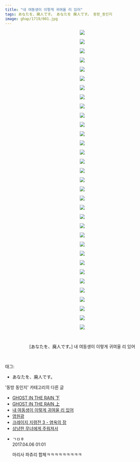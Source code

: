 ```yaml
---
title: "내 여동생이 이렇게 귀여울 리 있어"
tags: あなたを、廃人です。 あなたを 廃人です。 동방_동인지
image: ghap/1719/001.jpg
---
```

<div class="article">
<p style="text-align: center; clear: none; float: none;"><img src="{{ site.nasurl }}/ghap/1719/001.jpg"/></p>
<p style="text-align: center; clear: none; float: none;"><img src="{{ site.nasurl }}/ghap/1719/002.jpg"/></p>
<p style="text-align: center; clear: none; float: none;"><img src="{{ site.nasurl }}/ghap/1719/003.jpg"/></p>
<p style="text-align: center; clear: none; float: none;"><img src="{{ site.nasurl }}/ghap/1719/004.jpg"/></p>
<p style="text-align: center; clear: none; float: none;"><img src="{{ site.nasurl }}/ghap/1719/005.jpg"/></p>
<p style="text-align: center; clear: none; float: none;"><img src="{{ site.nasurl }}/ghap/1719/006.jpg"/></p>
<p style="text-align: center; clear: none; float: none;"><img src="{{ site.nasurl }}/ghap/1719/007.jpg"/></p>
<p style="text-align: center; clear: none; float: none;"><img src="{{ site.nasurl }}/ghap/1719/008.jpg"/></p>
<p style="text-align: center; clear: none; float: none;"><img src="{{ site.nasurl }}/ghap/1719/009.jpg"/></p>
<p style="text-align: center; clear: none; float: none;"><img src="{{ site.nasurl }}/ghap/1719/010.jpg"/></p>
<p style="text-align: center; clear: none; float: none;"><img src="{{ site.nasurl }}/ghap/1719/011.jpg"/></p>
<p style="text-align: center; clear: none; float: none;"><img src="{{ site.nasurl }}/ghap/1719/012.jpg"/></p>
<p style="text-align: center; clear: none; float: none;"><img src="{{ site.nasurl }}/ghap/1719/013.jpg"/></p>
<p style="text-align: center; clear: none; float: none;"><img src="{{ site.nasurl }}/ghap/1719/014.jpg"/></p>
<p style="text-align: center; clear: none; float: none;"><img src="{{ site.nasurl }}/ghap/1719/015.jpg"/></p>
<p style="text-align: center; clear: none; float: none;"><img src="{{ site.nasurl }}/ghap/1719/016.jpg"/></p>
<p style="text-align: center; clear: none; float: none;"><img src="{{ site.nasurl }}/ghap/1719/017.jpg"/></p>
<p style="text-align: center; clear: none; float: none;"><img src="{{ site.nasurl }}/ghap/1719/018.jpg"/></p>
<p style="text-align: center; clear: none; float: none;"><img src="{{ site.nasurl }}/ghap/1719/019.jpg"/></p>
<p style="text-align: center; clear: none; float: none;"><img src="{{ site.nasurl }}/ghap/1719/020.jpg"/></p>
<p style="text-align: center; clear: none; float: none;"><img src="{{ site.nasurl }}/ghap/1719/021.jpg"/></p>
<p style="text-align: center; clear: none; float: none;"><img src="{{ site.nasurl }}/ghap/1719/022.jpg"/></p>
<p style="text-align: center; clear: none; float: none;"><img src="{{ site.nasurl }}/ghap/1719/023.jpg"/></p>
<p style="text-align: center; clear: none; float: none;"><img src="{{ site.nasurl }}/ghap/1719/024.jpg"/></p>
<p style="text-align: center; clear: none; float: none;"><img src="{{ site.nasurl }}/ghap/1719/025.jpg"/></p>
<p style="text-align: center; clear: none; float: none;"><img src="{{ site.nasurl }}/ghap/1719/026.jpg"/></p>
<p style="text-align: center; clear: none; float: none;"><img src="{{ site.nasurl }}/ghap/1719/027.jpg"/></p>
<p style="text-align: center; clear: none; float: none;"><img src="{{ site.nasurl }}/ghap/1719/028.jpg"/></p>
<p style="text-align: center; clear: none; float: none;"><img src="{{ site.nasurl }}/ghap/1719/029.jpg"/></p>
<p style="text-align: center; clear: none; float: none;"><img src="{{ site.nasurl }}/ghap/1719/030.jpg"/></p>
<p style="text-align: center; clear: none; float: none;"><img src="{{ site.nasurl }}/ghap/1719/031.jpg"/></p>
<p style="text-align: center; clear: none; float: none;"><img src="{{ site.nasurl }}/ghap/1719/032.jpg"/></p>
<p style="text-align: center; clear: none; float: none;"><img src="{{ site.nasurl }}/ghap/1719/033.jpg"/></p>
<p style="text-align: center; clear: none; float: none;"><br/></p>
<p style="text-align: center; clear: none; float: none;">[あなたを、廃人です。] 내 여동생이 이렇게 귀여울 리 있어</p>
<p><br/></p>
</div><div class="tagTrail">
<p>태그: </p>
<ul>
<li>あなたを、廃人です。</li>
</ul>
</div><div class="another">
<p>'동방 동인지' 카테고리의 다른 글</p>
<ul>
<li><a href="/2016-08-20-ghap_1721">GHOST IN THE RAIN 下</a></li>
<li><a href="/2016-08-20-ghap_1720">GHOST IN THE RAIN 上</a></li>
<li><a href="/2016-08-20-ghap_1719">내 여동생이 이렇게 귀여울 리 있어</a></li>
<li><a href="/2016-08-20-ghap_1718">영원광</a></li>
<li><a href="/2016-08-20-ghap_1717">크레이지 지령전 3 - 염옥의 장</a></li>
<li><a href="/2016-08-20-ghap_1715">상냥한 무녀에게 주워져서</a></li>
</ul>
</div><div class="cb_module cb_fluid">
<div class="cb_wrt cb_profile">
<div class="comment">
<ul>
<li class="cb_thumb_off" id="comment14958153">
<div class="cb_comment_area">
<div class="cb_info_area">
<div class="cb_section">
<span class="cb_nick_name">ㄱㅁㅎ</span>
</div>
<div class="cb_section">
<span class="cb_date">2017.04.06 01:01 </span>
</div>
</div>
<div class="cb_dsc_comment">
<p class="cb_dsc">
											마리사 파츄리 합체ㅋㅋㅋㅋㅋㅋㅋㅋㅋ
										</p>
</div>
</div></li>
</ul>
</div>
</div><!-- commentList close -->
</div>
<br/>
<p id="refer"></p>
<br/>
